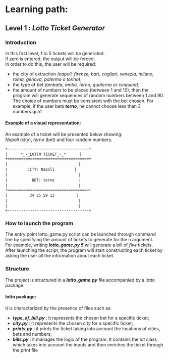 # Learning path:
## Level 1 : _Lotto Ticket Generator_
### Introduction
In this first level, 1 to 5 tickets will be generated.  
If _zero_ is entered, the output will be forced.  
In order to do this, the user will be required:
- the city of extraction _(napoli, firenze, bari, cagliari, venezia, milano, roma, genova, palermo o torino)_;
- the type of bet _(ambata, ambo, terno, quaterna or cinquina)_;
- the amount of numbers to be placed (between 1 and 10), then the program will generate sequences of random numbers between 1 and 90. The choice of numbers must be consistent with the bet chosen.
For example, if the user bets ***terno***, he cannot choose less than 3 numbers.gchf
#### Example of a visual representation:
An example of a ticket will be presented below showing:   
_Napoli_ (city), _terno_ (bet) and four random numbers.

```+------------------------------------+```  
```|```&emsp;&emsp;&emsp;```*_-_LOTTO TICKET_-_*```&emsp;&emsp;&emsp;```|```  
```+====================================+```  
```|```&emsp;&emsp;&emsp;&emsp;&emsp;&emsp;&emsp;&emsp;&emsp;&emsp;&emsp;&emsp;&emsp;&emsp;&emsp;&emsp;```|```  
```|```&emsp;&emsp;&emsp;&emsp;&ensp;```CITY: Napoli```&emsp;&emsp;&emsp;&emsp;&ensp;```|```  
```|```&emsp;&emsp;&emsp;&emsp;&emsp;&emsp;&emsp;&emsp;&emsp;&emsp;&emsp;&emsp;&emsp;&emsp;&emsp;&emsp;```|```  
```|```&emsp;&emsp;&emsp;&emsp;&emsp;&ensp;```BET: terno```&emsp;&emsp;&emsp;&emsp;&emsp;&ensp;```|```  
```|```&emsp;&emsp;&emsp;&emsp;&emsp;&emsp;&emsp;&emsp;&emsp;&emsp;&emsp;&emsp;&emsp;&emsp;&emsp;&emsp;```|```  
```+====================================+```  
```|```&emsp;&emsp;&emsp;&emsp;&emsp;```34 25 59 13```&emsp;&emsp;&emsp;&emsp;&emsp;```|```  
```|```&emsp;&emsp;&emsp;&emsp;&emsp;&emsp;&emsp;&emsp;&emsp;&emsp;&emsp;&emsp;&emsp;&emsp;&emsp;&emsp;```|```  
```|```&emsp;&emsp;&emsp;&emsp;&emsp;&emsp;&emsp;&emsp;&emsp;&emsp;&emsp;&emsp;&emsp;&emsp;&emsp;&emsp;```|```  
```+------------------------------------+```  

### How to launch the program
The entry point lotto_game.py script can be launched through command line by specifying the amount of tickets to generate for the n argument.  
For example, writing ***lotto_game.py 5*** will generate a bill of _five_ tickets.  
After launching the script, the program will start constructing each ticket by asking the user all the information about each ticket.

### Structure
The project is structured in a ***lotto_game.py*** file accompanied by a lotto package.
#### lotto package:
It is characterized by the presence of files such as:
- ***type_of_bill.py*** : it represents the chosen bet for a specific ticket;
- ***city.py*** : it represents the chosen city for a specific ticket;
- ***prints.py*** : it prints the ticket taking into account the locations of cities, bets and numbers;
- ***bills.py*** : it manages the logic of the program. It contains the lot class which takes into account the inputs and then enriches the ticket through the print file